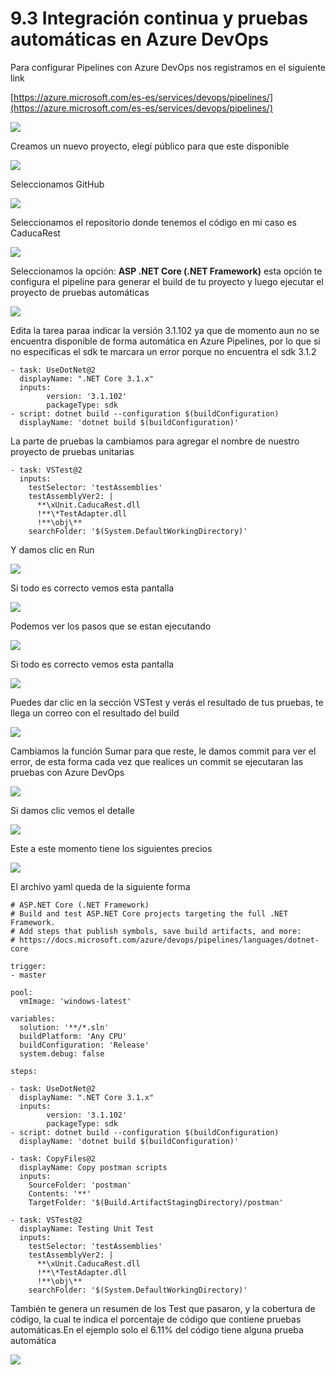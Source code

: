 # 9.3 Integración continua y pruebas automáticas en Azure DevOps

Para configurar Pipelines con Azure DevOps nos registramos en el siguiente link

[https://azure.microsoft.com/es-es/services/devops/pipelines/](https://azure.microsoft.com/es-es/services/devops/pipelines/)

![](../.gitbook/assets/image%20%28301%29.png)

Creamos un nuevo proyecto, elegí público para que este disponible

![](../.gitbook/assets/image%20%28217%29.png)

Seleccionamos GitHub

![](../.gitbook/assets/image%20%28182%29.png)

Seleccionamos el repositorio donde tenemos el código en mi caso es CaducaRest

![](../.gitbook/assets/image%20%2857%29.png)

Seleccionamos la opción: **ASP .NET Core \(.NET Framework\)** esta opción te configura el pipeline para generar el build de tu proyecto y luego ejecutar el proyecto de pruebas automáticas

![](../.gitbook/assets/image%20%2869%29.png)

Edita la tarea paraa indicar la versión 3.1.102 ya que de momento aun no se encuentra disponible de forma automática en Azure Pipelines,  por lo que si no especificas el sdk te marcara un error porque no encuentra el sdk 3.1.2

```text
- task: UseDotNet@2 
  displayName: ".NET Core 3.1.x"
  inputs:
        version: '3.1.102'
        packageType: sdk
- script: dotnet build --configuration $(buildConfiguration)
  displayName: 'dotnet build $(buildConfiguration)'
```

La parte de pruebas la cambiamos para agregar el nombre de nuestro proyecto de pruebas unitarias

```text
- task: VSTest@2
  inputs:
    testSelector: 'testAssemblies'
    testAssemblyVer2: |
      **\xUnit.CaducaRest.dll
      !**\*TestAdapter.dll
      !**\obj\**
    searchFolder: '$(System.DefaultWorkingDirectory)'
```

Y damos clic en Run

![](../.gitbook/assets/image%20%28186%29.png)

Si todo es correcto vemos esta pantalla

![](../.gitbook/assets/image%20%28155%29.png)

Podemos ver los pasos que se estan ejecutando

![](../.gitbook/assets/image%20%28267%29.png)

Si todo es correcto vemos esta pantalla

![](../.gitbook/assets/image%20%28213%29.png)

Puedes dar clic en la sección VSTest y verás el resultado de tus pruebas, te llega un correo con el resultado del build

![](../.gitbook/assets/image%20%28188%29.png)

Cambiamos la función Sumar para que reste, le damos commit para ver el error, de esta forma cada vez que realices un commit se ejecutaran las pruebas con Azure DevOps

![](../.gitbook/assets/image%20%28139%29.png)

Si damos clic vemos el detalle

![](../.gitbook/assets/image%20%28198%29.png)

Este a este momento tiene los siguientes precios

![](../.gitbook/assets/image%20%28290%29.png)

El archivo yaml queda de la siguiente forma

```text
# ASP.NET Core (.NET Framework)
# Build and test ASP.NET Core projects targeting the full .NET Framework.
# Add steps that publish symbols, save build artifacts, and more:
# https://docs.microsoft.com/azure/devops/pipelines/languages/dotnet-core

trigger:
- master

pool:
  vmImage: 'windows-latest'

variables:
  solution: '**/*.sln'
  buildPlatform: 'Any CPU'
  buildConfiguration: 'Release'
  system.debug: false

steps:

- task: UseDotNet@2 
  displayName: ".NET Core 3.1.x"
  inputs:
        version: '3.1.102'
        packageType: sdk
- script: dotnet build --configuration $(buildConfiguration)
  displayName: 'dotnet build $(buildConfiguration)'

- task: CopyFiles@2
  displayName: Copy postman scripts
  inputs:
    SourceFolder: 'postman'
    Contents: '**'
    TargetFolder: '$(Build.ArtifactStagingDirectory)/postman'

- task: VSTest@2
  displayName: Testing Unit Test
  inputs:
    testSelector: 'testAssemblies'
    testAssemblyVer2: |
      **\xUnit.CaducaRest.dll
      !**\*TestAdapter.dll
      !**\obj\**
    searchFolder: '$(System.DefaultWorkingDirectory)'
```

También te genera un resumen de los Test que pasaron, y la cobertura de código, la cual te indica el porcentaje de código que contiene pruebas automáticas.En el ejemplo solo el 6.11% del código tiene alguna prueba automática

![](../.gitbook/assets/image%20%28145%29.png)

